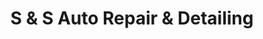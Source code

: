 ---
title: "S & S Auto Repair & Detailing"
url: /franklin/s-and-s-auto-repair-and-detailing/
shop: car repair
---